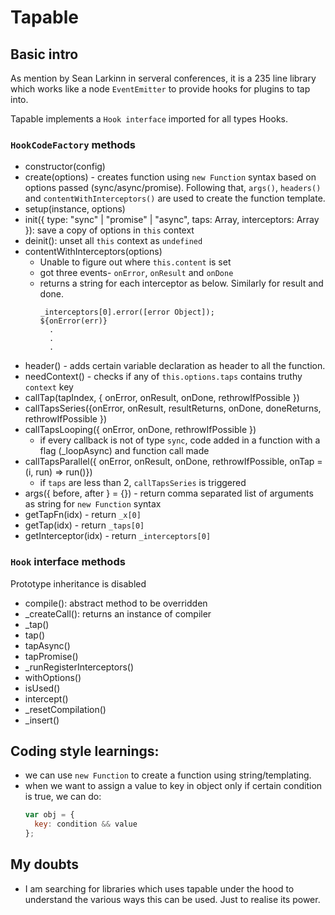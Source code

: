 # Tapable
## Basic intro
As mention by Sean Larkinn in serveral conferences, it is a 235 line library which works like a node `EventEmitter` to provide hooks for plugins to tap into.

Tapable implements a `Hook interface` imported for all types Hooks.

### `HookCodeFactory` methods
- constructor(config)
- create(options) - creates function using `new Function` syntax based on options passed (sync/async/promise). Following that, `args()`, `headers()` and `contentWithInterceptors()` are used to create the function template.
- setup(instance, options)
- init({ type: "sync" | "promise" | "async", taps: Array<Tap>, interceptors: Array<Interceptor> }):
  save a copy of options in `this` context
- deinit(): unset all `this` context as `undefined`
- contentWithInterceptors(options)
  - Unable to figure out where `this.content` is set
  - got three events- `onError`, `onResult` and `onDone`
  - returns a string for each interceptor as below. Similarly for result and done.
    ```
    _interceptors[0].error([error Object]);
    ${onError(err)}
      .
      .
      .
    ```
- header() - adds certain variable declaration as header to all the function.
- needContext() - checks if any of `this.options.taps` contains truthy `context` key
- callTap(tapIndex, { onError, onResult, onDone, rethrowIfPossible })
- callTapsSeries({onError, onResult, resultReturns, onDone, doneReturns, rethrowIfPossible })
- callTapsLooping({ onError, onDone, rethrowIfPossible })
  - if every callback is not of type `sync`, code added in a function with a flag (_loopAsync) and function call made
- callTapsParallel({ onError, onResult, onDone, rethrowIfPossible, onTap = (i, run) => run()})
  - if `taps` are less than 2, `callTapsSeries` is triggered
- args({ before, after } = {}) - return comma separated list of arguments as string for `new Function` syntax
- getTapFn(idx) - return `_x[0]`
- getTap(idx) - return `_taps[0]`
- getInterceptor(idx) - return `_interceptors[0]`
  
### `Hook` interface methods
Prototype inheritance is disabled
- compile(): abstract method to be overridden
- _createCall(): returns an instance of compiler 
- _tap()
- tap()
- tapAsync()
- tapPromise()
- _runRegisterInterceptors()
- withOptions()
- isUsed()
- intercept()
- _resetCompilation()
- _insert()
  
## Coding style learnings:
- we can use `new Function` to create a function using string/templating.
- when we want to assign a value to key in object only if certain condition is true, we can do:
  ```javascript
  var obj = {
    key: condition && value
  };
  ```

## My doubts
- I am searching for libraries which uses tapable under the hood to understand the various ways this can be used. Just to realise its power.
